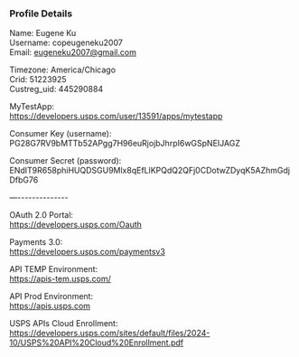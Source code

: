 ### Profile Details
Name: Eugene Ku<br>
Username: copeugeneku2007<br>
Email: eugeneku2007@gmail.com<br>

Timezone: America/Chicago<br>
Crid: 51223925<br>
Custreg_uid: 445290884<br>

MyTestApp:<br>
https://developers.usps.com/user/13591/apps/mytestapp<br>

Consumer Key (username): <br>
PG28G7RV9bMTTb52APgg7H96euRjojbJhrpI6wGSpNEIJAGZ

Consumer Secret (password): <br>
ENdIT9R658phiHUQDSGU9Mlx8qEfLlKPQdQ2QFj0CDotwZDyqK5AZhmGdjDfbG76

—--------------

OAuth 2.0 Portal:<br>
https://developers.usps.com/Oauth

Payments 3.0:<br>
https://developers.usps.com/paymentsv3

API TEMP Environment:<br>
https://apis-tem.usps.com/

API Prod Environment:<br>
https://apis.usps.com

USPS APIs Cloud Enrollment:<br>
https://developers.usps.com/sites/default/files/2024-10/USPS%20API%20Cloud%20Enrollment.pdf

